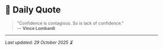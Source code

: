 # 📜 Daily Quote

> "Confidence is contagious. So is lack of confidence."  
> — **Vince Lombardi**

---

_Last updated: 29 October 2025 ⏳_
